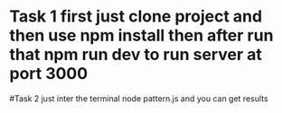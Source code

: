 # Task 1   first just clone project and then use npm install then after run that npm run dev to run server at port 3000
#Task 2 just inter the terminal node pattern.js and you can get results
